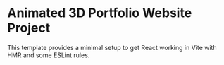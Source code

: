 # Animated 3D Portfolio Website Project

This template provides a minimal setup to get React working in Vite with HMR and some ESLint rules.
